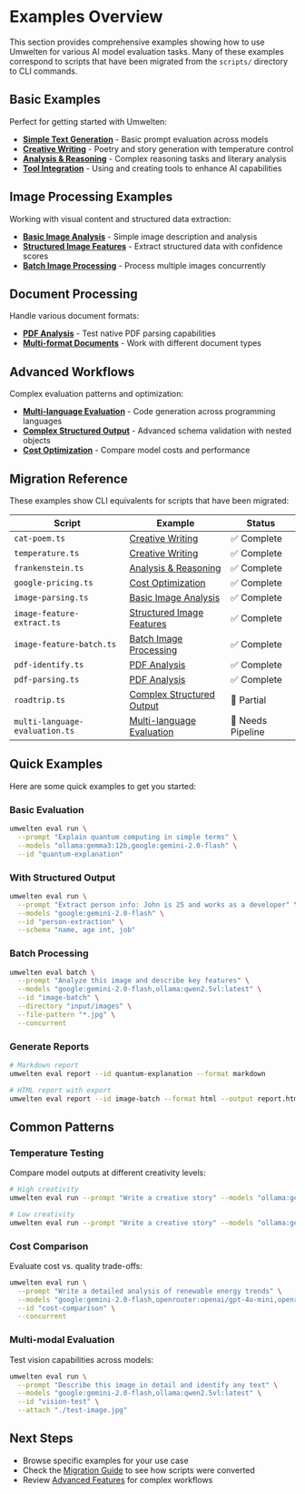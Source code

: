 # Examples Overview

This section provides comprehensive examples showing how to use Umwelten for various AI model evaluation tasks. Many of these examples correspond to scripts that have been migrated from the `scripts/` directory to CLI commands.

## Basic Examples

Perfect for getting started with Umwelten:

- **[Simple Text Generation](/examples/text-generation)** - Basic prompt evaluation across models
- **[Creative Writing](/examples/creative-writing)** - Poetry and story generation with temperature control  
- **[Analysis & Reasoning](/examples/analysis-reasoning)** - Complex reasoning tasks and literary analysis
- **[Tool Integration](/examples/tool-integration)** - Using and creating tools to enhance AI capabilities

## Image Processing Examples

Working with visual content and structured data extraction:

- **[Basic Image Analysis](/examples/image-analysis)** - Simple image description and analysis
- **[Structured Image Features](/examples/image-features)** - Extract structured data with confidence scores
- **[Batch Image Processing](/examples/image-batch)** - Process multiple images concurrently

## Document Processing

Handle various document formats:

- **[PDF Analysis](/examples/pdf-analysis)** - Test native PDF parsing capabilities
- **[Multi-format Documents](/examples/multi-format)** - Work with different document types

## Advanced Workflows

Complex evaluation patterns and optimization:

- **[Multi-language Evaluation](/examples/multi-language)** - Code generation across programming languages
- **[Complex Structured Output](/examples/complex-structured)** - Advanced schema validation with nested objects
- **[Cost Optimization](/examples/cost-optimization)** - Compare model costs and performance

## Migration Reference

These examples show CLI equivalents for scripts that have been migrated:

| Script | Example | Status |
|--------|---------|--------|
| `cat-poem.ts` | [Creative Writing](/examples/creative-writing) | ✅ Complete |
| `temperature.ts` | [Creative Writing](/examples/creative-writing) | ✅ Complete |
| `frankenstein.ts` | [Analysis & Reasoning](/examples/analysis-reasoning) | ✅ Complete |
| `google-pricing.ts` | [Cost Optimization](/examples/cost-optimization) | ✅ Complete |
| `image-parsing.ts` | [Basic Image Analysis](/examples/image-analysis) | ✅ Complete |
| `image-feature-extract.ts` | [Structured Image Features](/examples/image-features) | ✅ Complete |
| `image-feature-batch.ts` | [Batch Image Processing](/examples/image-batch) | ✅ Complete |
| `pdf-identify.ts` | [PDF Analysis](/examples/pdf-analysis) | ✅ Complete |
| `pdf-parsing.ts` | [PDF Analysis](/examples/pdf-analysis) | ✅ Complete |
| `roadtrip.ts` | [Complex Structured Output](/examples/complex-structured) | 🔄 Partial |
| `multi-language-evaluation.ts` | [Multi-language Evaluation](/examples/multi-language) | 🔄 Needs Pipeline |

## Quick Examples

Here are some quick examples to get you started:

### Basic Evaluation
```bash
umwelten eval run \
  --prompt "Explain quantum computing in simple terms" \
  --models "ollama:gemma3:12b,google:gemini-2.0-flash" \
  --id "quantum-explanation"
```

### With Structured Output
```bash
umwelten eval run \
  --prompt "Extract person info: John is 25 and works as a developer" \
  --models "google:gemini-2.0-flash" \
  --id "person-extraction" \
  --schema "name, age int, job"
```

### Batch Processing
```bash
umwelten eval batch \
  --prompt "Analyze this image and describe key features" \
  --models "google:gemini-2.0-flash,ollama:qwen2.5vl:latest" \
  --id "image-batch" \
  --directory "input/images" \
  --file-pattern "*.jpg" \
  --concurrent
```

### Generate Reports
```bash
# Markdown report
umwelten eval report --id quantum-explanation --format markdown

# HTML report with export
umwelten eval report --id image-batch --format html --output report.html
```

## Common Patterns

### Temperature Testing
Compare model outputs at different creativity levels:
```bash
# High creativity
umwelten eval run --prompt "Write a creative story" --models "ollama:gemma3:12b" --temperature 1.5 --id "creative-high"

# Low creativity  
umwelten eval run --prompt "Write a creative story" --models "ollama:gemma3:12b" --temperature 0.2 --id "creative-low"
```

### Cost Comparison
Evaluate cost vs. quality trade-offs:
```bash
umwelten eval run \
  --prompt "Write a detailed analysis of renewable energy trends" \
  --models "google:gemini-2.0-flash,openrouter:openai/gpt-4o-mini,openrouter:openai/gpt-4o" \
  --id "cost-comparison" \
  --concurrent
```

### Multi-modal Evaluation
Test vision capabilities across models:
```bash
umwelten eval run \
  --prompt "Describe this image in detail and identify any text" \
  --models "google:gemini-2.0-flash,ollama:qwen2.5vl:latest" \
  --id "vision-test" \
  --attach "./test-image.jpg"
```

## Next Steps

- Browse specific examples for your use case
- Check the [Migration Guide](/migration/) to see how scripts were converted
- Review [Advanced Features](/guide/advanced) for complex workflows